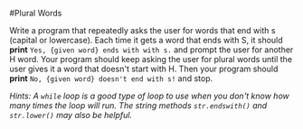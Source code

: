 #Plural Words

Write a program that repeatedly asks the user for words that end with s (capital or lowercase). Each time it gets a word that ends with S, it should **print** 
`Yes, {given word} ends with with s.` and prompt the user for another H word. 
Your program should keep asking the user for plural words until the user gives it a word that doesn't start with H. 
Then your program should **print** `No, {given word} doesn't end with s!` and stop.

*Hints: A `while` loop is a good type of loop to use when you don't know how many times the loop will run. The string methods `str.endswith()` and `str.lower()` may also be helpful.*
